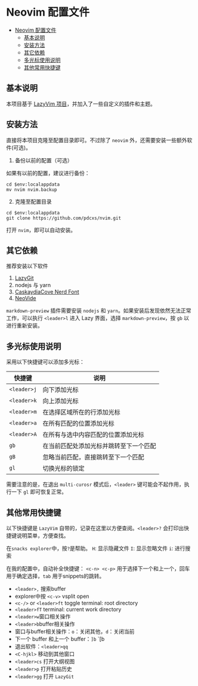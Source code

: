# Neovim 配置文件

<!--toc:start-->
- [Neovim 配置文件](#neovim-配置文件)
  - [基本说明](#基本说明)
  - [安装方法](#安装方法)
  - [其它依赖](#其它依赖)
  - [多光标使用说明](#多光标使用说明)
  - [其他常用快捷键](#其他常用快捷键)
<!--toc:end-->

## 基本说明

本项目基于 [LazyVim 项目](https://github.com/LazyVim/LazyVim)，并加入了一些自定义的插件和主题。

## 安装方法

直接将本项目克隆至配置目录即可。不过除了 `neovim` 外，还需要安装一些额外软件(可选)。

1. 备份以前的配置（可选）

如果有以前的配置，建议进行备份：

```pwsh
cd $env:localappdata
mv nvim nvim.backup
```

2. 克隆至配置目录

```pwsh
cd $env:localappdata
git clone https://github.com/pdcxs/nvim.git
```

打开 `nvim`，即可以自动安装。

## 其它依赖

推荐安装以下软件

1. [LazyGit](https://github.com/jesseduffield/lazygit)
2. nodejs 与 yarn
3. [CaskaydiaCove Nerd Font](https://www.nerdfonts.com/font-downloads)
4. [NeoVide](https://neovide.dev/)

`markdown-preview` 插件需要安装 `nodejs` 和 `yarn`。如果安装后发现依然无法正常工作，可以执行 `<leader>l`  进入 Lazy 界面，选择 `markdown-preview`，按 `gb` 以进行重新安装。


## 多光标使用说明

采用以下快捷键可以添加多光标：

| 快捷键 | 说明 |
| --- | --- |
| `<leader>j` | 向下添加光标 |
| `<leader>k` | 向上添加光标 |
| `<leader>m` | 在选择区域所在的行添加光标 |
| `<leader>a` | 在所有匹配的位置添加光标 |
| `<leader>A` | 在所有与选中内容匹配的位置添加光标 |
| `gb` | 在当前匹配处添加光标并跳转至下一个匹配 |
| `gB` | 忽略当前匹配，直接跳转至下一个匹配 |
| `gl` | 切换光标的锁定 |

需要注意的是，在退出 `multi-curosr` 模式后，`<leader>` 键可能会不起作用，执行一下 `gl` 即可恢复正常。

## 其他常用快捷键

以下快捷键是 `LazyVim` 自带的，记录在这里以方便查阅。`<leader>?` 会打印出快捷键说明菜单，方便查找。

在`snacks explorer`中，按`?`是帮助。
`H`: 显示隐藏文件
`I`: 显示忽略文件
`i`: 进行搜索

在我的配置中，自动补全快捷键：
`<c-n> <c-p>` 用于选择下一个和上一个，回车用于确定选择，`tab` 用于snippets的跳转。

- `<leader>,` 搜索buffer
- explorer中按 `<c-v>` vsplit open
- `<c-/>` or `<leader>ft` toggle terminal: root directory
- `<leader>fT` terminal: current work directory
- `<leader>w`窗口相关操作
- `<leader>b`buffer相关操作
- 窗口与buffer相关操作：`o`：关闭其他，`d`：关闭当前
- 下一个 buffer 和上一个 buffer：`]b` `[b
- 退出软件：`<leader>qq`
- `<C-hjkl>` 移动到其他窗口
- `<leader>cs` 打开大纲视图
- `<leader>p` 打开粘贴历史
- `<leader>gg` 打开 `LazyGit`


